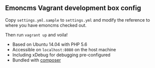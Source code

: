 ## Emoncms Vagrant development box config 

Copy `settings.yml.sample` to `settings.yml` and modify the reference to where you have emoncms checked out.

Then run `vagrant up` and voila!

* Based on Ubuntu 14.04 with PHP 5.6
* Accessible on `localhost:8080` on the host machine
* Including xDebug for debugging pre-configured
* Bundled with [composer](https://getcomposer.org/)
